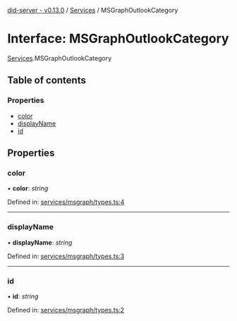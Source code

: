 [did-server - v0.13.0](../README.md) / [Services](../modules/services.md) / MSGraphOutlookCategory

# Interface: MSGraphOutlookCategory

[Services](../modules/services.md).MSGraphOutlookCategory

## Table of contents

### Properties

- [color](services.msgraphoutlookcategory.md#color)
- [displayName](services.msgraphoutlookcategory.md#displayname)
- [id](services.msgraphoutlookcategory.md#id)

## Properties

### color

• **color**: *string*

Defined in: [services/msgraph/types.ts:4](https://github.com/Puzzlepart/did/blob/dev/server/services/msgraph/types.ts#L4)

___

### displayName

• **displayName**: *string*

Defined in: [services/msgraph/types.ts:3](https://github.com/Puzzlepart/did/blob/dev/server/services/msgraph/types.ts#L3)

___

### id

• **id**: *string*

Defined in: [services/msgraph/types.ts:2](https://github.com/Puzzlepart/did/blob/dev/server/services/msgraph/types.ts#L2)
